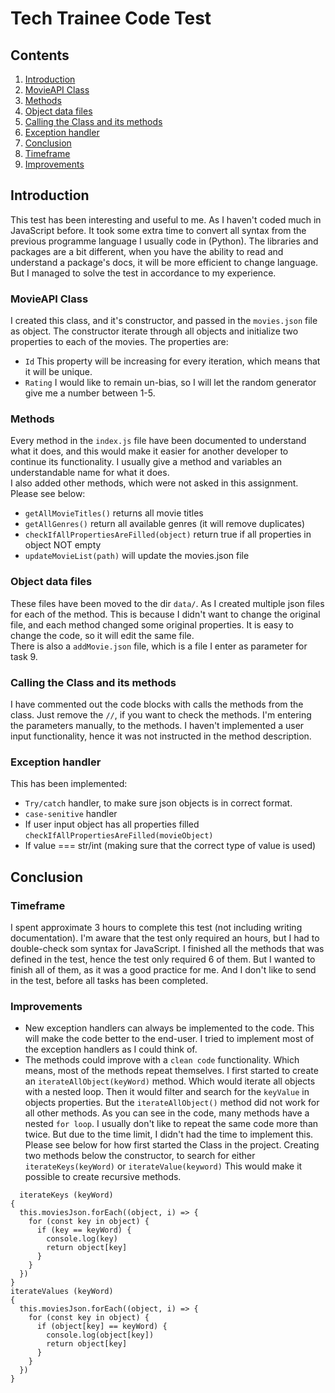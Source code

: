 # Tech Trainee Code Test
## Contents
1. [Introduction](#introduction)
2. [MovieAPI Class](#MovieAPI)
3. [Methods](#Methods)
4. [Object data files](#data)
5. [Calling the Class and its methods](#calling)
6. [Exception handler](#Exception)
7. [Conclusion](#Conclusion)
8. [Timeframe](#Timeframe)
9. [Improvements](#Improvements)
## Introduction
This test has been interesting and useful to me. As I haven't coded much in JavaScript before.
It took some extra time to convert all syntax from the previous programme language I usually code in (Python).
The libraries and packages are a bit different, when you have the ability to read and understand a package's docs, it will be more efficient to change language.
But I managed to solve the test in accordance to my experience.
### MovieAPI Class<a name="MovieAPI"></a>
I created this class, and it's constructor, and passed in the `movies.json` file as object.
The constructor iterate through all objects and initialize two properties to each of the movies.
The properties are:
* `Id` This property will be increasing for every iteration, which means that it will be unique.
* `Rating` I would like to remain un-bias, so I will let the random generator give me a number between 1-5.

### Methods
Every method in the `index.js` file have been documented to understand what it does, and this would make it easier for another developer to continue its functionality.
I usually give a method and variables an understandable name for what it does.<br>
I also added other methods, which were not asked in this assignment. Please see below:
* `getAllMovieTitles()` returns all movie titles
* `getAllGenres()` return all available genres (it will remove duplicates)
* `checkIfAllPropertiesAreFilled(object)` return true if all properties in object NOT empty 
* `updateMovieList(path)` will update the movies.json file
### Object data files <a name="data"></a>
These files have been moved to the dir `data/`. As I created multiple json files for each of the method.
This is because I didn't want to change the original file, and each method changed some original properties.
It is easy to change the code, so it will edit the same file.<br>
There is also a `addMovie.json` file, which is a file I enter as parameter for task 9.

### Calling the Class and its methods <a name="calling"></a>
I have commented out the code blocks with calls the methods from the class. Just remove the `//`, if you want to check the methods.
I'm entering the parameters manually, to the methods. I haven't implemented a user input functionality, hence it was not instructed in the method description.

### Exception handler <a name="Exception"></a>
This has been implemented:
* `Try/catch` handler, to make sure json objects is in correct format.
* `case-senitive` handler
* If user input object has all properties filled `checkIfAllPropertiesAreFilled(movieObject)`
* If value === str/int (making sure that the correct type of value is used)
## Conclusion
### Timeframe
I spent approximate 3 hours to complete this test (not including writing documentation). I'm aware that the test only required an hours, but I had to double-check som syntax for JavaScript. 
I finished all the methods that was defined in the test, hence the test only required 6 of them.
But I wanted to finish all of them, as it was a good practice for me. And I don't like to send in the test, before all tasks has been completed.
### Improvements 
* New exception handlers can always be implemented to the code. This will make the code better to the end-user.
I tried to implement most of the exception handlers as I could think of.
* The methods could improve with a `clean code` functionality. Which means, most of the methods repeat themselves. 
I first started to create an `iterateAllObject(keyWord)` method. Which would iterate all objects with a nested loop.
Then it would filter and search for the `keyValue` in objects properties. But the `iterateAllObject()` method did not work for all other methods.
As you can see in the code, many methods have a nested `for loop`. 
I usually don't like to repeat the same code more than twice. But due to the time limit, I didn't had the time to implement this.<br>
Please see below for how first started the Class in the project. Creating two methods below the constructor, to search for either `iterateKeys(keyWord)` or `iterateValue(keyword)`
This would make it possible to create recursive methods.
```
  iterateKeys (keyWord) 
{
  this.moviesJson.forEach((object, i) => {
    for (const key in object) {
      if (key == keyWord) {
        console.log(key)
        return object[key]
      }
    }
  })
}
iterateValues (keyWord) 
{
  this.moviesJson.forEach((object, i) => {
    for (const key in object) {
      if (object[key] == keyWord) {
        console.log(object[key])
        return object[key]
      }
    }
  })
}
```